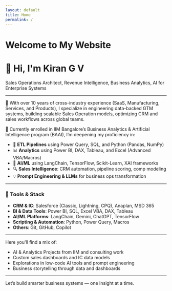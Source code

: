 ```yaml
---
layout: default
title: Home
permalink: /
---
```


# Welcome to My Website

# 👋 Hi, I'm Kiran G V

Sales Operations Architect, Revenue Intelligence, Business Analytics, AI for Enterprise Systems

---

🔧 With over 10 years of cross-industry experience (SaaS, Manufacturing,  Services, and Products), 
I specialize in engineering data-backed GTM systems, building scalable Sales Operation models,
optimizing CRM and sales workflows across global teams.

🧠 Currently enrolled in IIM Bangalore’s Business Analytics & Artificial Intelligence program (BAAI),
I’m deepening my proficiency in:

- 🔁 **ETL Pipelines** using Power Query, SQL, and Python (Pandas, NumPy)
- 📊 **Analytics** using Power BI, DAX, Tableau, and Excel (Advanced VBA/Macros)
- 🤖 **AI/ML** using LangChain, TensorFlow, Scikit-Learn, XAI frameworks
- 🔍 **Sales Intelligence**: CRM automation, pipeline scoring, comp modeling
- 💡 **Prompt Engineering & LLMs** for business ops transformation

---

### 🧰 Tools & Stack

- **CRM & IC**: Salesforce (Classic, Lightning, CPQ), Anaplan, MSD 365
- **BI & Data Tools**: Power BI, SQL, Excel VBA, DAX, Tableau
- **AI/ML Platforms**: LangChain, Gemini, ChatGPT, TensorFlow
- **Scripting & Automation**: Python, Power Query, Macros
- **Others**: Git, GitHub, Copilot

---
Here you'll find a mix of:
- AI & Analytics Projects from IIM and consulting work
- Custom sales dashboards and IC data models
- Explorations in low-code AI tools and prompt engineering
- Business storytelling through data and dashboards

---
Let’s build smarter business systems — one insight at a time.
